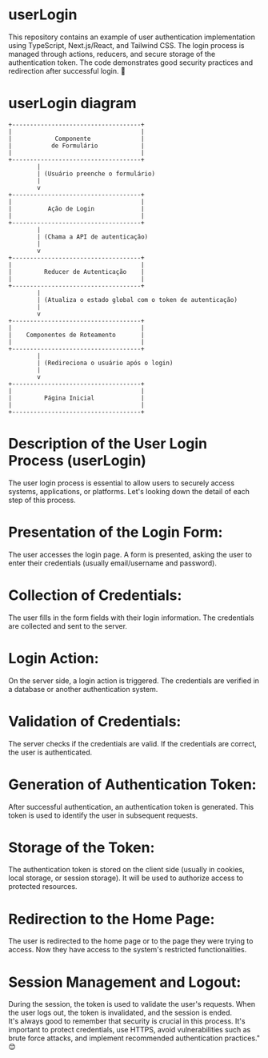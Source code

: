 # userLogin
This repository contains an example of user authentication implementation using TypeScript, Next.js/React, and Tailwind CSS. The login process is managed through actions, reducers, and secure storage of the authentication token. The code demonstrates good security practices and redirection after successful login. 🤩
<br>
# userLogin diagram
```
+------------------------------------+
|                                    |
|            Componente              |
|           de Formulário            |
|                                    |
+------------------------------------+
        |
        | (Usuário preenche o formulário)
        |
        v
+------------------------------------+
|                                    |
|          Ação de Login             |
|                                    |
+------------------------------------+
        |
        | (Chama a API de autenticação)
        |
        v
+------------------------------------+
|                                    |
|         Reducer de Autenticação    |
|                                    |
+------------------------------------+
        |
        | (Atualiza o estado global com o token de autenticação)
        |
        v
+------------------------------------+
|                                    |
|    Componentes de Roteamento       |
|                                    |
+------------------------------------+
        |
        | (Redireciona o usuário após o login)
        |
        v
+------------------------------------+
|                                    |
|         Página Inicial             |
|                                    |
+------------------------------------+
```

# Description of the User Login Process (userLogin)
The user login process is essential to allow users to securely access systems, applications, or platforms. Let's looking down the detail of each step of this process.
<br>
# Presentation of the Login Form:
The user accesses the login page.
A form is presented, asking the user to enter their credentials (usually email/username and password).
<br>
# Collection of Credentials:
The user fills in the form fields with their login information.
The credentials are collected and sent to the server.
<br>
# Login Action:
On the server side, a login action is triggered.
The credentials are verified in a database or another authentication system.
<br>
# Validation of Credentials:
The server checks if the credentials are valid.
If the credentials are correct, the user is authenticated.
<br>
# Generation of Authentication Token:
After successful authentication, an authentication token is generated.
This token is used to identify the user in subsequent requests.
<br>
# Storage of the Token:
The authentication token is stored on the client side (usually in cookies, local storage, or session storage).
It will be used to authorize access to protected resources.
<br> 
# Redirection to the Home Page:
The user is redirected to the home page or to the page they were trying to access.
Now they have access to the system's restricted functionalities.
<br>
# Session Management and Logout:
During the session, the token is used to validate the user's requests.
When the user logs out, the token is invalidated, and the session is ended.
<br>
It's always good to remember that security is crucial in this process. It's important to protect credentials, use HTTPS, avoid vulnerabilities such as brute force attacks, and implement recommended authentication practices." 😊
